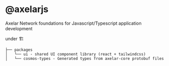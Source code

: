 # @axelarjs

Axelar Network foundations for Javascript/Typescript application development

under :building_construction: 

```
├── packages
│   └── ui - shared UI component library (react + tailwindcss)
│   └── cosmos-types - Generated types from axelar-core protobuf files
```
